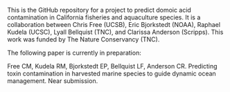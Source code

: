 This is the GitHub repository for a project to predict domoic acid contamination in California fisheries and aquaculture species. It is a collaboration between Chris Free (UCSB), Eric Bjorkstedt (NOAA), Raphael Kudela (UCSC), Lyall Bellquist (TNC), and Clarissa Anderson (Scripps). This work was funded by The Nature Conservancy (TNC).

The following paper is currently in preparation:

Free CM, Kudela RM, Bjorkstedt EP, Bellquist LF, Anderson CR. Predicting toxin contamination in harvested marine species to guide dynamic ocean management. Near submission.
